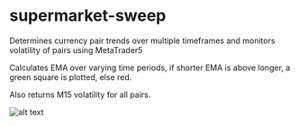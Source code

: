 # supermarket-sweep
Determines currency pair trends over multiple timeframes and monitors volatility of pairs using MetaTrader5

Calculates EMA over varying time periods, if shorter EMA is above longer, a green square is plotted, else red.

Also returns M15 volatility for all pairs.

![alt text](https://github.com/cm9423/supermarket-sweep/blob/main/supermarket-sweep.png?raw=true)
